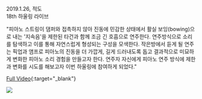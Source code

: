 2019.1.26, 적도<br>
18th 하울링 라이브 

"피아노 스트링이 댐퍼와 접촉하지 않아 진동에 민감한 상태에서 활실 보잉(bowing)으로 내는 '지속음'을 제한된 타건과 함께 조금 긴 호흡으로 연주한다. 연주방식으로 소리를 탐색하고 이를 통해 자연스럽게 형성되는 구성을 모색한다. 작은방에서 듣게 될 연주는 픽업과 앰프로 피아노의 진동을 더 가깝게, 길게 드러내도록 돕고 결과적으로 미묘하게 변화한 피아노 소리 경험을 만들고자 한다. 연주자 자신에게 피아노 연주 방식에 제한과 변화를 시도를 해보고자 이번 하울링에 참여하게 되었다." 

[Full Video](https://www.youtube.com/watch?v=1GwTAvup4IE){:target="_blank"}

<img src="../img/howling_jiyeonkim_pic.png"><br>




